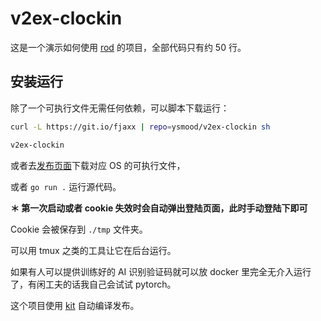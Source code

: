 # v2ex-clockin

这是一个演示如何使用 [rod](https://github.com/ysmood/rod) 的项目，全部代码只有约 50 行。

## 安装运行

除了一个可执行文件无需任何依赖，可以脚本下载运行：

```bash
curl -L https://git.io/fjaxx | repo=ysmood/v2ex-clockin sh

v2ex-clockin
```

或者去[发布页面](https://github.com/ysmood/v2ex-clockin/releases)下载对应 OS 的可执行文件，

或者 `go run .` 运行源代码。

**＊ 第一次启动或者 cookie 失效时会自动弹出登陆页面，此时手动登陆下即可**

Cookie 会被保存到 `./tmp` 文件夹。

可以用 tmux 之类的工具让它在后台运行。

如果有人可以提供训练好的 AI 识别验证码就可以放 docker 里完全无介入运行了，有闲工夫的话我自己会试试 pytorch。

这个项目使用 [kit](https://github.com/ysmood/kit) 自动编译发布。
